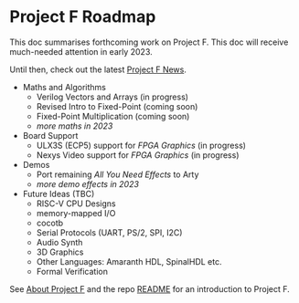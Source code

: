 # Project F Roadmap

This doc summarises forthcoming work on Project F. This doc will receive much-needed attention in early 2023.

Until then, check out the latest [Project F News](https://projectf.io/tags/news/).

* Maths and Algorithms
  * Verilog Vectors and Arrays (in progress)
  * Revised Intro to Fixed-Point (coming soon)
  * Fixed-Point Multiplication (coming soon)
  * _more maths in 2023_
* Board Support
  * ULX3S (ECP5) support for _FPGA Graphics_ (in progress)
  * Nexys Video support for _FPGA Graphics_ (in progress)
* Demos
  * Port remaining _All You Need Effects_ to Arty
  * _more demo effects in 2023_
* Future Ideas (TBC)
  * RISC-V CPU Designs
  * memory-mapped I/O
  * cocotb
  * Serial Protocols (UART, PS/2, SPI, I2C)
  * Audio Synth
  * 3D Graphics
  * Other Languages: Amaranth HDL, SpinalHDL etc.
  * Formal Verification

See [About Project F](https://projectf.io/about/) and the repo [README](README.md) for an introduction to Project F.

